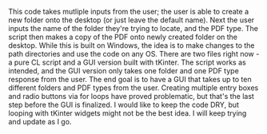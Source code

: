 This code takes mutliple inputs from the user; the user is able to create a new folder onto the desktop (or just leave the default name). Next the user inputs the name of the folder they're trying to locate, and the PDF type. The script then makes a copy of the PDF onto newly created folder on the desktop. While this is built on Windows, the idea is to make changes to the path directories and use the code on any OS. There are two files right now - a pure CL script and a GUI version built with tKinter. The script works as intended, and the GUI version only takes one folder and one PDF type response from the user. The end goal is to have a GUI that takes up to ten different folders and PDF types from the user. Creating multiple entry boxes and radio buttons via for loops have proved problematic, but that's the last step before the GUI is finalized. I would like to keep the code DRY, but looping with tKinter widgets might not be the best idea. I will keep trying and update as I go.
